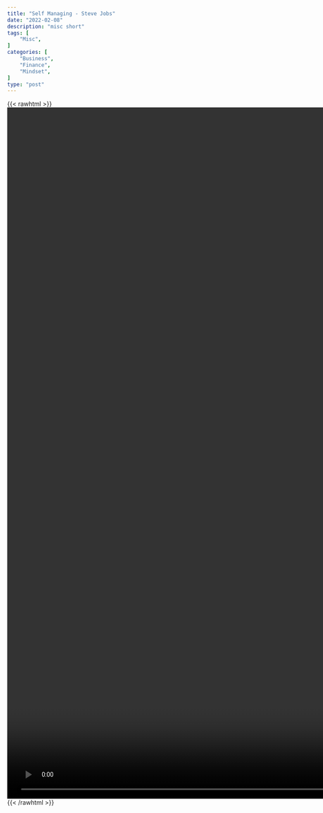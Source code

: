 ```yaml
---
title: "Self Managing - Steve Jobs"
date: "2022-02-08"
description: "misc short"
tags: [
    "Misc",
]
categories: [
    "Business",
    "Finance",
    "Mindset",
]
type: "post"
---
```

{{< rawhtml >}}
    <video style="height:40vh;width:auto" overflow="hidden" controls>
        <source src="https://clips.dev00ps.com/MISC/Self_Managing_-_Steve_Jobs.mp4" type="video/mp4"> 
    </video>
{{< /rawhtml >}}